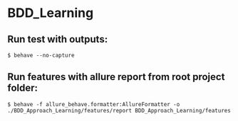 # BDD_Learning

## Run test with outputs:
    $ behave --no-capture

## Run features with allure report from root project folder:
    $ behave -f allure_behave.formatter:AllureFormatter -o ./BDD_Approach_Learning/features/report BDD_Approach_Learning/features
